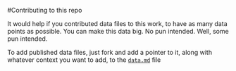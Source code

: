 #Contributing to this repo

It would help if you contributed data files to this work, to have as many data points as possible. You can make this data big. No pun intended. Well, some pun intended.

To add published data files, just fork and add a pointer to it, along with whatever context you want to add, to the [`data.md`](data.md) file
